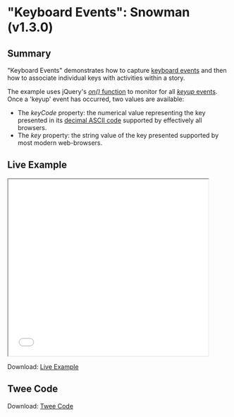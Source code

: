 # "Keyboard Events": Snowman (v1.3.0)

## Summary

"Keyboard Events" demonstrates how to capture [keyboard events](https://developer.mozilla.org/en-US/docs/Web/API/KeyboardEvent) and then how to associate individual keys with activities within a story.

The example uses jQuery's [*on()* function](http://api.jquery.com/on/) to monitor for all [*keyup* events](https://developer.mozilla.org/en-US/docs/Web/Events/keyup). Once a 'keyup' event has occurred, two values are available:

 * The *keyCode* property: the numerical value representing the key presented in its [decimal ASCII code](http://www.asciichart.com/) supported by effectively all browsers.
 * The *key* property: the string value of the key presented supported by most modern web-browsers.


## Live Example

<section>
<iframe src="snowman_keyboard_example.html" height=400 width=90%></iframe>


Download: <a href="snowman_keyboard_example.html" target="_blank">Live Example</a>
</section>

## Twee Code

Download: <a href="snowman_keyboard_twee.txt" target="_blank">Twee Code</a>
